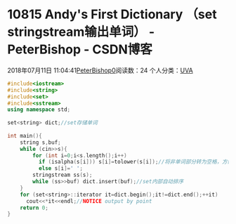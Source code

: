 # 10815  Andy's First Dictionary （set stringstream输出单词） - PeterBishop - CSDN博客





2018年07月11日 11:04:41[PeterBishop0](https://me.csdn.net/qq_40061421)阅读数：24
个人分类：[UVA](https://blog.csdn.net/qq_40061421/article/category/7793583)









```cpp
#include<iostream>  
#include<string>  
#include<set>  
#include<sstream>  
using namespace std;  
  
set<string> dict;//set存储单词
  
int main(){  
    string s,buf;  
    while (cin>>s){  
        for (int i=0;i<s.length();i++)  
          if (isalpha(s[i])) s[i]=tolower(s[i]);//将非单词部分转为空格，方便后面stringstream处理 
          else s[i]=' ';  
        stringstream ss(s);  
        while (ss>>buf) dict.insert(buf);//set内部自动排序
    }  
    for (set<string>::iterator it=dict.begin();it!=dict.end();++it) 
      cout<<*it<<endl;//NOTICE output by point  
    return 0;  
}
```




